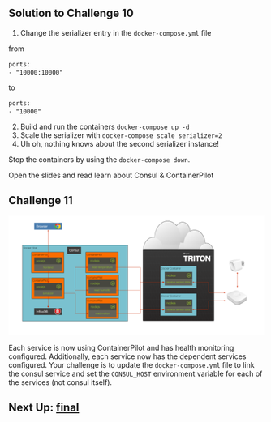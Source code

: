 ## Solution to Challenge 10

1. Change the serializer entry in the `docker-compose.yml` file

  from
  ```
ports:
  - "10000:10000"
  ```

  to

  ```
ports:
  - "10000"
  ```
2. Build and run the containers `docker-compose up -d`
3. Scale the serializer with `docker-compose scale serializer=2`
4. Uh oh, nothing knows about the second serializer instance!

Stop the containers by using the `docker-compose down`.

Open the slides and read learn about Consul & ContainerPilot



## Challenge 11

![image](../images/challenge11.png)


Each service is now using ContainerPilot and has health monitoring configured. Additionally, each service now has the dependent services configured. Your challenge is to update the `docker-compose.yml` file to link the consul service and set the `CONSUL_HOST` environment variable for each of the services (not consul itself).


## Next Up: [final](../final/README.md)
